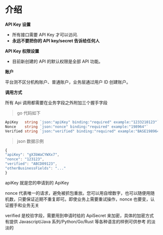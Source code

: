 # 介绍

**API Key 设置**

- 所有接口需要 API Key 才可以访问.
- **永远不要把你的 API key/secret 告诉给任何人**

**API Key 权限设置**

- 目前新创建的 API 的默认权限是全部 API 功能。

**账户**

平台测不区分机构账户、普通账户，业务层通过用户 ID 创建账户。

**调用方式**

所有 Api 调用都需要在业务字段之外附加三个握手字段

> go 代码如下

```go
ApiKey   string `json:"apiKey" binding:"required" example:"1233210123"`
Nonce    string `json:"nonce" binding:"required" example:"198964"`
Verified string `json:"verified" binding:"required" example:"BASE198964"`
```

> json 数据示例

```javascript
{
"apiKey": "gX3bWaCYWXx7",
"nonce": "123123",
"verified": "ABCD09123",
"otherBusinessFields": "..."
}
```

apiKey 就是您的申请到的 ApiKey

nonce 代表唯一的请求，避免被抓包重放。您可以用自增数字，也可以随便用随机数，只要保证近期不重复即可。即使业务上需要重试操作，nonce 也要变，认证握手和业务无关

verified 是校验字段，需要用到申请时给的 ApiSecret 来加密，具体的加密方式有提供 Javascript/Java 系列/Python/Go/Rust 等各种语言的样例可供参考
的淡淡的

